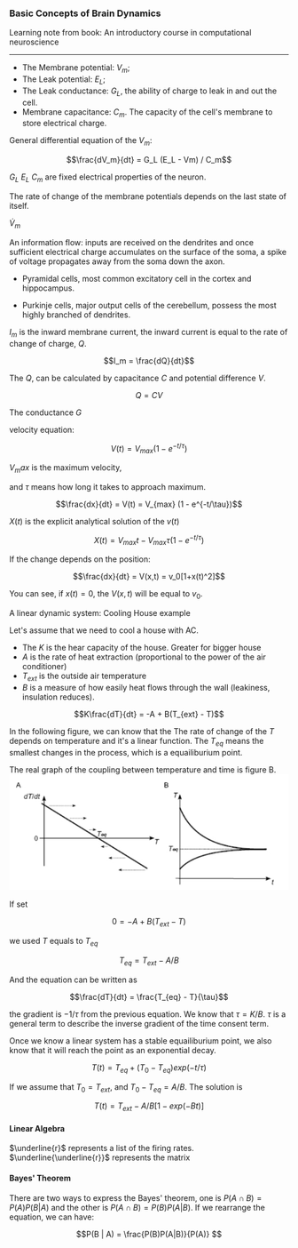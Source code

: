 ### Basic Concepts of Brain Dynamics

Learning note from book: An introductory course in computational neuroscience

----------------------------------------------------------------

- The Membrane potential: $V_m$;
- The Leak potential: $E_L$;
- The Leak conductance: $G_L$, the ability of charge to leak in and out the cell.
- Membrane capacitance: $C_m$. The capacity of the cell's membrane to store electrical charge.

General differential equation of the $V_m$:

$$\frac{dV_m}{dt} = G_L (E_L - Vm) / C_m$$

$G_L$
$E_L$
$C_m$ are fixed electrical properties of the neuron.

The rate of change of the membrane potentials depends on the last state of itself.

$\dot{V}_m$

An information flow: inputs are received on the dendrites and once sufficient electrical charge accumulates on the surface of the soma, a spike of voltage propagates away from the soma down the axon. 


- Pyramidal cells, most common excitatory cell in the cortex and hippocampus. 

- Purkinje cells, major output cells of the cerebellum, possess the most highly branched of dendrites.

$I_m$ is the inward membrane current, the inward current is equal to the rate of change of charge, $Q$.

$$I_m = \frac{dQ}{dt}$$

The $Q$, can be calculated by capacitance $C$ and potential difference $V$.

$$Q = CV$$

The conductance $G$

velocity equation:

$$V(t) = V_{max}(1 - e^{-t/\tau})$$

$V_max$ is the maximum velocity,

and $\tau$ means how long it takes to approach maximum.

$$\frac{dx}{dt} = V(t) = V_{max} (1 - e^{-t/\tau})$$


$X(t)$ is the explicit analytical solution of the $v(t)$

$$X(t) = V_{max}t-V_{max}\tau (1-e^{-t/\tau})$$


If the change depends on the position:

$$\frac{dx}{dt}  = V(x,t) = v_0[1+x(t)^2]$$

You can see, if $x(t) = 0$, the $V(x,t)$ will be equal to $v_0$. 



A linear dynamic system: Cooling House example

Let's assume that we need to cool a house with AC.

- The $K$ is the hear capacity of the house. Greater for bigger house
- $A$ is the rate of heat extraction (proportional to the power of the air conditioner)
- $T_{ext}$ is the outside air temperature
- $B$ is a measure of how easily heat flows through the wall (leakiness, insulation reduces). 

$$K\frac{dT}{dt} = -A + B(T_{ext} - T)$$

In the following figure, we can know that the The rate of change of the $T$ depends on temperature and it's a linear function. The $T_{eq}$ means the smallest changes in the process, which is a equailiburium point.

The real graph of the coupling between temperature and time is figure B.
![figure1](../asserts/dynamics1.png)

If set 

$$ 0 = -A + B(T_{ext} - T) $$

we used $T$ equals to $T_{eq}$

$$T_{eq} = T_{ext} - A/B$$

And the equation can be written as

$$\frac{dT}{dt} = \frac{T_{eq} - T}{\tau}$$

the gradient is $-1/\tau$ from the previous equation. We know that
$\tau = K/B$. 
$\tau$ is a general term to describe the inverse gradient of the time consent term. 

Once we know a linear system has a stable equailiburium point, we also know that it will reach the point as an exponential decay.

$$T(t) = T_{eq} + (T_0 - T_{eq}) exp(-t/\tau)$$

If we assume that $T_0 = T_{ext}$, and 
${T_0 - T_{eq} = A/B}$. The solution is 

$$T(t) = T_{ext} - A/B[1-exp(-Bt)]$$

#### Linear Algebra

$\underline{r}$ represents a list of the firing rates.
$\underline{\underline{r}}$ represents the matrix


#### Bayes' Theorem

There are two ways to express the Bayes' theorem, one is $P(A\cap B) = P(A) P(B|A)$ and 
the other is $P(A\cap B) = P(B) P(A|B)$. If we rearrange the equation, we can have:

$$P(B | A) = \frac{P(B)P(A|B)}{P(A)} $$



